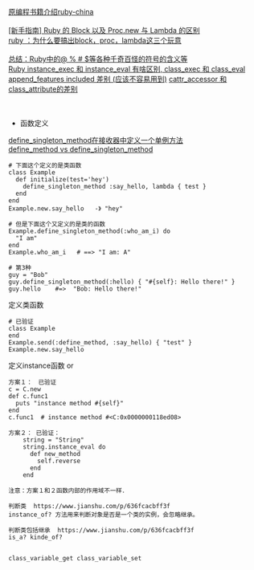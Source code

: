 [原编程书籍介绍ruby-china](https://ruby-china.org/wiki/ruby-meta)<br><br>
[ [新手指南] Ruby 的 Block 以及 Proc.new 与 Lambda 的区别](https://ruby-china.org/topics/25197)<br>
[ruby ：为什么要搞出block，proc，lambda这三个玩意](https://zhuanlan.zhihu.com/p/89694746)<br><br>
[总结：Ruby中的@ % # $等各种千奇百怪的符号的含义等](https://blog.csdn.net/yy19890521/article/details/91376727)<br>
[Ruby instance_exec 和 instance_eval 有啥区别, class_exec 和 class_eval](https://ruby-china.org/topics/2286)<br>
[append_features  included 差别 (应该不容易用到)](doc/append-features-included/index)
[cattr_accessor 和 class_attribute的差别](doc/cattr-accessor-class-attribute/index)
<br><br><br>

* 函数定义


[define_singleton_method在接收器中定义一个单例方法](https://vimsky.com/examples/usage/ruby-Object-method-i-define_singleton_method-rb.html)<br>
[define_method vs define_singleton_method](doc/define-singleton-method-define-method)<br>


```
# 下面这个定义的是类函数
class Example
  def initialize(test='hey')
    define_singleton_method :say_hello, lambda { test }
  end
end
Example.new.say_hello   -》 "hey"

# 但是下面这个又定义的是类的函数
Example.define_singleton_method(:who_am_i) do
  "I am"
end
Example.who_am_i   # ==> "I am: A"

# 第3种
guy = "Bob"
guy.define_singleton_method(:hello) { "#{self}: Hello there!" }
guy.hello    #=>  "Bob: Hello there!"
```

定义类函数
```
# 已验证
class Example
end
Example.send(:define_method, :say_hello) { "test" }
Example.new.say_hello
```


定义instance函数   or
```
方案１：　已验证
c = C.new
def c.func1
  puts "instance method #{self}"
end
c.func1  # instance method #<C:0x0000000118ed08>

方案２： 已验证：
    string = "String"
    string.instance_eval do
      def new_method
        self.reverse
      end
    end

注意：方案１和２函数内部的作用域不一样．
```


```
判断类  https://www.jianshu.com/p/636fcacbff3f
instance_of? 方法用来判断对象是否是一个类的实例，会忽略继承。

判断类包括继承  https://www.jianshu.com/p/636fcacbff3f
is_a? kinde_of?


```

```
class_variable_get class_variable_set

```